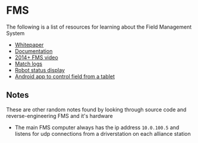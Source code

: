 # FMS
The following is a list of resources for learning about the Field Management System
 - [Whitepaper](https://wpilib.screenstepslive.com/s/currentCS/m/troubleshooting/l/705152-fms-whitepaper)
 - [Documentation](http://wpilib.screenstepslive.com/s/fms)
 - [2014+ FMS video](https://youtu.be/fI_pscTtMVI)
 - [Match logs](http://wpilib.screenstepslive.com/s/fms/m/fieldmonitor/l/591663-viewing-match-logs)
 - [Robot status display](http://wpilib.screenstepslive.com/s/fms/m/fieldmonitor/l/592785-live-monitor)
 - [Android app to control field from a tablet](https://play.google.com/store/apps/details?id=com.wix.ftanotepad18.ftanp)

## Notes
These are other random notes found by looking through source code and reverse-engineering FMS and it's hardware
 - The main FMS computer always has the ip address `10.0.100.5` and listens for udp connections from a driverstation on each alliance station